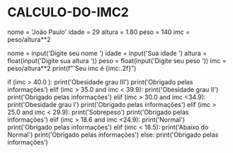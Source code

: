 # CALCULO-DO-IMC2
nome = 'João Paulo'
idade = 29
altura = 1.80
peso = 140
imc = peso/altura**2

nome = input('Digite seu nome ')
idade = input('Sua idade  ')
altura = float(input('Digite sua altura '))
peso = float(input('Digite seu peso '))
imc = peso/altura**2
print(f"'Seu imc é  {imc:.2f}")

if (imc > 40.0 ):
  print('Obesidade grau III')
  print('Obrigado pelas informações')
elif (imc > 35.0 and imc < 39.9):
  print('Obesidade grau II')
  print('Obrigado pelas informações')
elif (imc > 30.0 and imc <34.9):
  print('Obesidade grau I')
  print('Obrigado pelas informações')
elif (imc > 25.0 and imc < 29.9):
  print('Sobrepeso')
  print('Obrigado pelas informações')
elif (imc > 18.6 and imc <24.9):
  print('Normal')
  print('Obrigado pelas informações')
elif (imc < 18.5):
  print('Abaixo do Normal')
  print('Obrigado pelas informações')
else:
  print('Obrigado pelas informações')
